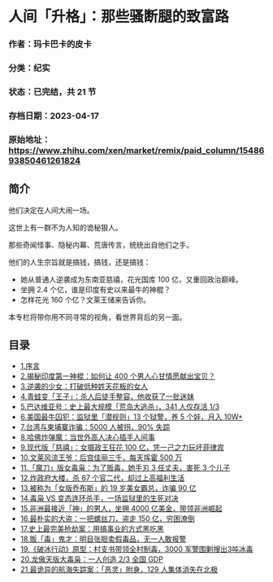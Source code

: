 # 人间「升格」：那些骚断腿的致富路

### 作者：玛卡巴卡的皮卡

### 分类：纪实

### 状态：已完结，共 21 节

### 存档日期：2023-04-17

### 原始地址：https://www.zhihu.com/xen/market/remix/paid_column/1548693850461261824


## 简介
他们决定在人间大闹一场。


这世上有一群不为人知的诡秘狠人。


那些奇闻怪事、隐秘内幕、荒唐传言，统统出自他们之手。


他们的人生宗旨就是搞钱，搞钱，还是搞钱：


* 她从普通人逆袭成为东南亚慈禧，花光国库 100 亿，又重回政治巅峰。
* 坐拥 2.4 个亿，谁是印度有史以来最牛的神棍？
* 怎样花光 160 个亿？文莱王储来告诉你。

本专栏将带你用不同寻常的视角，看世界背后的另一面。




## 目录
- [1.序言](1.序言.md)<!-- 2022-09-28 08:29 -->
- [2.揭秘印度第一神棍：如何让 400 个男人心甘情愿献出宝贝？](2.揭秘印度第一神棍：如何让%20400%20个男人心甘情愿献出宝贝？.md)<!-- 2022-09-28 08:29 -->
- [3.逆袭的少女：打破低种姓天花板的女人](3.逆袭的少女：打破低种姓天花板的女人.md)<!-- 2022-09-28 08:29 -->
- [4.青蛙变「王子」：杀人后徒手整容，他收获了一批迷妹](4.青蛙变「王子」：杀人后徒手整容，他收获了一批迷妹.md)<!-- 2022-09-28 08:29 -->
- [5.巴达维亚号：史上最大规模「荒岛大逃杀」，341 人仅存活 1/3](5.巴达维亚号：史上最大规模「荒岛大逃杀」，341%20人仅存活%201|3.md)<!-- 2022-09-28 08:29 -->
- [6.美国最牛囚犯：监狱里「潜规则」13 个狱警，养 5 个娃，月入 10W+](6.美国最牛囚犯：监狱里「潜规则」13%20个狱警，养%205%20个娃，月入%2010W+.md)<!-- 2022-09-28 08:29 -->
- [7.台湾与柬埔寨诈骗：5000 人被拐，90% 失踪](7.台湾与柬埔寨诈骗：5000%20人被拐，90%%20失踪.md)<!-- 2022-09-28 08:29 -->
- [8.哈佛炸弹魔：当世外高人决心插手人间事](8.哈佛炸弹魔：当世外高人决心插手人间事.md)<!-- 2022-09-28 08:29 -->
- [9.现代版「慈禧」：女摄政王狂花 100 亿，凭一己之力玩坏菲律宾](9.现代版「慈禧」：女摄政王狂花%20100%20亿，凭一己之力玩坏菲律宾.md)<!-- 2022-09-30 07:13 -->
- [10.文莱风流王爷：后宫佳丽三千，每天挥霍 500 万](10.文莱风流王爷：后宫佳丽三千，每天挥霍%20500%20万.md)<!-- 2022-09-28 11:04 -->
- [11.「魔刀」版女毒枭：为了贩毒，她手刃 3 任丈夫，害死 3 个儿子](11.「魔刀」版女毒枭：为了贩毒，她手刃%203%20任丈夫，害死%203%20个儿子.md)<!-- 2022-09-28 08:29 -->
- [12.炸政府大楼，杀 67 个官二代，却过上高福利生活](12.炸政府大楼，杀%2067%20个官二代，却过上高福利生活.md)<!-- 2023-02-14 03:36 -->
- [13.被称为「女版乔布斯」的 19 岁美女霸总，诈骗 90 亿](13.被称为「女版乔布斯」的%2019%20岁美女霸总，诈骗%2090%20亿.md)<!-- 2022-11-04 05:40 -->
- [14.毒枭 VS 变态连环杀手，一场监狱里的生死对决](14.毒枭%20VS%20变态连环杀手，一场监狱里的生死对决.md)<!-- 2022-11-10 09:00 -->
- [15.非洲最接近「神」的男人，坐拥 4000 亿美金，带领非洲崛起](15.非洲最接近「神」的男人，坐拥%204000%20亿美金，带领非洲崛起.md)<!-- 2022-11-25 06:19 -->
- [16.最朴实的大盗：一把螺丝刀，盗走 150 亿，穷困潦倒](16.最朴实的大盗：一把螺丝刀，盗走%20150%20亿，穷困潦倒.md)<!-- 2022-12-02 07:45 -->
- [17.史上最完美抢劫案：用搞事业的方式黑吃黑](17.史上最完美抢劫案：用搞事业的方式黑吃黑.md)<!-- 2022-12-09 07:26 -->
- [18.贩「毒」鬼才：明目张胆卖假毒品，无一人敢报警](18.贩「毒」鬼才：明目张胆卖假毒品，无一人敢报警.md)<!-- 2022-12-09 06:29 -->
- [19.《破冰行动》原型：村支书带领全村制毒，3000 军警围剿搜出3吨冰毒](19.《破冰行动》原型：村支书带领全村制毒，3000%20军警围剿搜出3吨冰毒.md)<!-- 2022-12-27 10:09 -->
- [20.龙傲天版大毒枭：一人创造 2/3 全国 GDP](20.龙傲天版大毒枭：一人创造%202|3%20全国%20GDP.md)<!-- 2023-01-05 08:24 -->
- [21.最诡异的航海失踪案：「恶灵」附身，129 人集体消失在北极](21.最诡异的航海失踪案：「恶灵」附身，129%20人集体消失在北极.md)<!-- 2023-01-04 10:26 -->